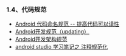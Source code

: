 ### 1.4、代码规范
- [Android 代码命名规范 -- 提高代码可以读性](http://blog.csdn.net/stayfish/article/details/23843829)
- [Android开发规范（updating）](http://www.jianshu.com/p/419f5357357d)
- [Android开发架构规范](http://www.jianshu.com/p/99239b9c1630)
- [android studio 学习笔记之 注释规范化](http://blog.csdn.net/qq_22063697/article/details/51344966)